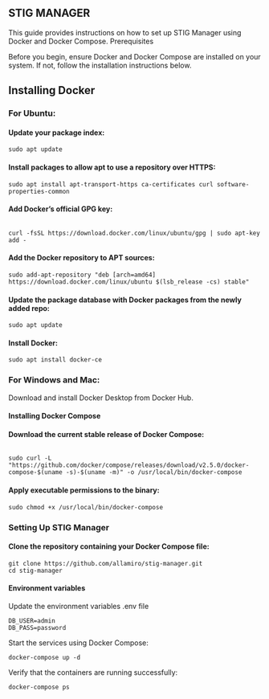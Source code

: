 STIG MANAGER
---
This guide provides instructions on how to set up STIG Manager using Docker and Docker Compose.
Prerequisites


Before you begin, ensure Docker and Docker Compose are installed on your system. If not, follow the installation instructions below.

## Installing Docker

### For Ubuntu:

#### Update your package index:


```
sudo apt update
```
#### Install packages to allow apt to use a repository over HTTPS:

```
sudo apt install apt-transport-https ca-certificates curl software-properties-common
```
#### Add Docker’s official GPG key:

```

curl -fsSL https://download.docker.com/linux/ubuntu/gpg | sudo apt-key add -
```
#### Add the Docker repository to APT sources:

```
sudo add-apt-repository "deb [arch=amd64] https://download.docker.com/linux/ubuntu $(lsb_release -cs) stable"
```

#### Update the package database with Docker packages from the newly added repo:


```
sudo apt update
```
#### Install Docker:

```
sudo apt install docker-ce
```


### For Windows and Mac:

Download and install Docker Desktop from Docker Hub.

#### Installing Docker Compose

#### Download the current stable release of Docker Compose:

```

sudo curl -L "https://github.com/docker/compose/releases/download/v2.5.0/docker-compose-$(uname -s)-$(uname -m)" -o /usr/local/bin/docker-compose
```
#### Apply executable permissions to the binary:


```
sudo chmod +x /usr/local/bin/docker-compose
```
### Setting Up STIG Manager

#### Clone the repository containing your Docker Compose file:

 
```
git clone https://github.com/allamiro/stig-manager.git
cd stig-manager
```



#### Environment variables
Update the environment variables .env file 

```
DB_USER=admin
DB_PASS=password

```
Start the services using Docker Compose:

```
docker-compose up -d
```
Verify that the containers are running successfully:

```
docker-compose ps
```

